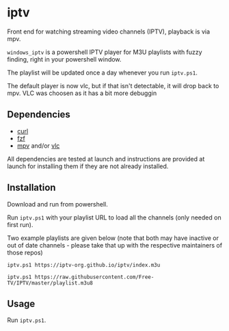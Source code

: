 # iptv
Front end for watching streaming video channels (IPTV), playback is via mpv.


`windows_iptv` is a powershell IPTV player for M3U playlists with fuzzy finding, right in your powershell window.

The playlist will be updated once a day whenever you run `iptv.ps1`.

The default player is now vlc, but if that isn't detectable, it will drop back to mpv. VLC was choosen as it has a bit more debuggin

## Dependencies
- [curl](https://github.com/curl/curl)
- [fzf](https://github.com/junegunn/fzf)
- [mpv](https://github.com/mpv-player/mpv) and/or [vlc](https://www.videolan.org/vlc/download-windows.html)

All dependencies are tested at launch and instructions are provided at launch for installing them if they are not already installed. 

## Installation
Download and run from powershell.

Run `iptv.ps1` with your playlist URL to load all the channels (only needed on first run).

Two example playlists are given below (note that both may have inactive or out of date channels - please take that up with the respective maintainers of those repos)

```
iptv.ps1 https://iptv-org.github.io/iptv/index.m3u
```
```
iptv.ps1 https://raw.githubusercontent.com/Free-TV/IPTV/master/playlist.m3u8
```

## Usage
Run `iptv.ps1`.
